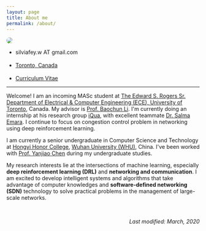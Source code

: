 ```yaml
---
layout: page
title: About me
permalink: /about/
---
```


  <img src="../assets/img/selfie.jpeg" class="center" style="max-width: 150px; border-radius: 50%">
  <div class="center brief">
    <ul>
    <li>
    <i class="em em-email" aria-role="presentation" aria-label="ENVELOPE"></i>
    <a>
      silviafey.w AT gmail.com
    </a>
    </li>&nbsp;&nbsp;
    <!-- <li>
    <i class="em em-telephone_receiver" aria-role="presentation" aria-label="TELEPHONE RECEIVER"></i>
    <a>
      (+1) 437-351-1631
    </a>
    </li>&nbsp;&nbsp; -->
    <li>
    <i class="em em-round_pushpin" aria-role="presentation" aria-label="ROUND PUSHPIN"></i>
    <a href="https://www.google.com/maps/place/Bahen+Centre+for+Information+Technology/">
      Toronto, Canada
    </a>
    </li>&nbsp;&nbsp;
    <li>
    <i class="em em-bookmark_tabs" aria-role="presentation" aria-label="BOOKMARK TABS"></i>
    <a href="/assets/CV_feiwang.pdf">
      Curriculum Vitae
    </a>
    </li>
    </ul>
    </div>

---
Welcome<i class="em em-wave" aria-role="presentation" aria-label="WAVING HAND SIGN"></i>! I am an incoming MASc student at [The Edward S. Rogers Sr. Department of Electrical & Computer Engineering (ECE), University of Toronto][ece], Canada. My advisor is [Prof. Baochun Li][bcl]. I'm currently doing an internship at his research group [iQua][i], with excellent teammate [Dr. Salma Emara][se]. I continue to focus on congestion control problem in networking using deep reinforcement learning.

I am currently a senior undergraduate in Computer Science and Technology at [Hongyi Honor College][hy], [Wuhan University (WHU)][whu], China. I've been worked with [Prof. Yanjiao Chen][yjc] during my undergraduate studies.

My research interests lie at the intersections of machine learning, especially **deep reinforcement learning (DRL)** and **networking and communication**. I am excited to develop intelligent systems and algorithms that take advantage of computer knowledges and **software-defined networking (SDN)** technology to solve practical problems in the management of large-scale networks.

 <!-- Prior to this, I spent four wonderful years at [Hongyi Honor College][hy], [Wuhan University (WHU)][whu], China and got my B.E. degree there. I worked with [Prof. Yanjiao Chen][yjc] during my undergraduate studies.   -->

<br/>
<div align="right">
<p><i>Last modified: March, 2020</i></p>
</div>





[hy]: http://hyxt.whu.edu.cn/
[whu]: https://en.whu.edu.cn/
[yjc]: http://iqua.ece.toronto.edu/ychen/
[i]: http://iqua.ece.toronto.edu/aboutus/lab.html
[ut]: https://www.utoronto.ca/
[ece]: https://www.ece.utoronto.ca/
[bcl]: http://iqua.ece.toronto.edu/bli/index.html
[se]: https://ca.linkedin.com/in/salma-emara-b37802a9
